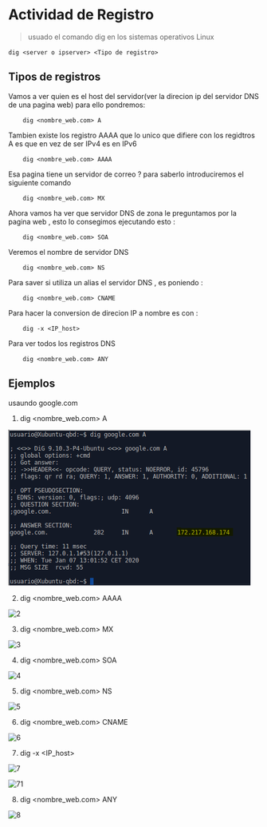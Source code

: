 # Actividad de Registro

>usuado el comando dig en los sistemas operativos Linux

    dig <server o ipserver> <Tipo de registro>
    
## Tipos de registros 
 
Vamos a ver quien es el host del servidor(ver la direcion ip del servidor DNS de una pagina web) para ello pondremos:

        dig <nombre_web.com> A

Tambien existe los registro AAAA que lo unico que difiere con los regidtros A es que en vez de ser IPv4 es en IPv6

        dig <nombre_web.com> AAAA

Esa pagina tiene un servidor de correo ? para saberlo introduciremos el siguiente comando

        dig <nombre_web.com> MX

Ahora vamos ha ver que servidor DNS de zona le preguntamos por la pagina web , esto lo consegimos ejecutando esto :

        dig <nombre_web.com> SOA
        
Veremos el nombre de servidor DNS 

        dig <nombre_web.com> NS

Para saver si utiliza un alias el servidor DNS , es poniendo :

        dig <nombre_web.com> CNAME

Para hacer la conversion de direcion IP a nombre es con :

        dig -x <IP_host> 

Para ver todos los registros DNS 

        dig <nombre_web.com> ANY
## Ejemplos

usaundo google.com

1. dig <nombre_web.com> A

![1](./imagenes/1.PNG)

2. dig <nombre_web.com> AAAA

![2](https://github.com/dnlqls/solicitudes_DNS/blob/master/imagenes/2.PNG)

3. dig <nombre_web.com> MX

![3](https://github.com/dnlqls/solicitudes_DNS/blob/master/imagenes/3.PNG)

4. dig <nombre_web.com> SOA

![4](https://github.com/dnlqls/solicitudes_DNS/blob/master/imagenes/4.PNG)

5. dig <nombre_web.com> NS

![5](https://github.com/dnlqls/solicitudes_DNS/blob/master/imagenes/5.PNG)

 6. dig <nombre_web.com> CNAME
 
 ![6](https://github.com/dnlqls/solicitudes_DNS/blob/master/imagenes/6.PNG)
 
7. dig -x <IP_host>

![7](https://github.com/dnlqls/solicitudes_DNS/blob/master/imagenes/7.PNG)

![71](https://github.com/dnlqls/solicitudes_DNS/blob/master/imagenes/7_1.PNG)

8. dig <nombre_web.com> ANY

![8](https://github.com/dnlqls/solicitudes_DNS/blob/master/imagenes/8.PNG)

